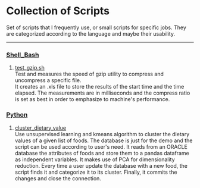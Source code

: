 # Collection of Scripts

Set of scripts that I frequently use, or small scripts for specific jobs. They are categorized according to the language and maybe their usability.
___

### [Shell_Bash][1]
1. [test_gzip.sh][2]<br>Test and measures the speed of gzip utility to compress and uncompress a specific file.<br>It creates an .xls file to store the results of the start time and the time elapsed. The measurements are in milliseconds and the compress ratio is set as best in order to emphasize to machine's performance.

### [Python][3]
1. [cluster_dietary_value][4]<br>Use unsupervised learning and kmeans algorithm to cluster the dietary values of a given list of foods. The database is just for the demo and the script can be used according to user's need. It reads from an ORACLE database the attributes of foods and store them to a pandas dataframe as independent variables. It makes use of PCA for dimensionality reduction. Every time a user update the database with a new food, the script finds it and categorize it to its cluster. Finally, it commits the changes and close the connection. 










[1]:https://github.com/GkouskosV/collection-of-scripts/tree/master/Shell_Bash
[2]:https://github.com/GkouskosV/collection-of-scripts/blob/master/Shell_Bash/test_gzip.sh
[3]:https://github.com/GkouskosV/collection-of-scripts/tree/master/Python
[4]:https://github.com/GkouskosV/collection-of-scripts/blob/master/Python/cluster_dietary_value.py
